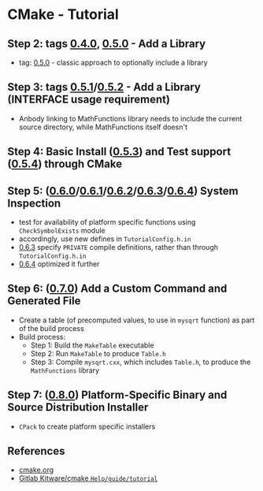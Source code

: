 # CMake - Tutorial

## Step 2: tags [0.4.0](https://github.com/engrvivs/tutorial-cmake/releases/tag/0.4.0-lw), [0.5.0](https://github.com/engrvivs/tutorial-cmake/releases/tag/0.5.0-lw) - Add a Library

- tag: [0.5.0](https://github.com/engrvivs/tutorial-cmake/releases/tag/0.5.0-lw) - classic approach to optionally include a library

## Step 3: tags [0.5.1](https://github.com/engrvivs/tutorial-cmake/releases/tag/0.5.1-lw)/[0.5.2](https://github.com/engrvivs/tutorial-cmake/releases/tag/0.5.2-lw) - Add a Library (INTERFACE usage requirement)

- Anbody linking to MathFunctions library needs to include the current source
directory, while MathFunctions itself doesn't

## Step 4: Basic Install ([0.5.3](https://github.com/engrvivs/tutorial-cmake/releases/tag/0.5.3)) and Test support ([0.5.4](https://github.com/engrvivs/tutorial-cmake/releases/tag/0.5.4)) through CMake

## Step 5: ([0.6.0](https://github.com/engrvivs/tutorial-cmake/releases/tag/0.6.0-lw)/[0.6.1](https://github.com/engrvivs/tutorial-cmake/releases/tag/0.6.1-lw)/[0.6.2](https://github.com/engrvivs/tutorial-cmake/releases/tag/0.6.2)/[0.6.3](https://github.com/engrvivs/tutorial-cmake/releases/tag/0.6.3-lwt)/[0.6.4](https://github.com/engrvivs/tutorial-cmake/releases/tag/0.6.4-lw)) System Inspection

- test for availability of platform specific functions using `CheckSymbolExists`
module
- accordingly, use new defines in `TutorialConfig.h.in`
- [0.6.3](https://github.com/engrvivs/tutorial-cmake/releases/tag/0.6.3-lwt) specify `PRIVATE` compile definitions, rather than through `TutorialConfig.h.in`
- [0.6.4](https://github.com/engrvivs/tutorial-cmake/releases/tag/0.6.4-lw) optimized it further

## Step 6: ([0.7.0](https://github.com/engrvivs/tutorial-cmake/releases/tag/0.7.0-lw)) Add a Custom Command and Generated File

- Create a table (of precomputed values, to use in `mysqrt` function) as part of the build process
- Build process:
  - Step 1: Build the `MakeTable` executable
  - Step 2: Run `MakeTable` to produce `Table.h`
  - Step 3: Compile `mysqrt.cxx`, which includes `Table.h`, to produce the
`MathFunctions` library

## Step 7: ([0.8.0](https://github.com/engrvivs/tutorial-cmake/releases/tag/0.8.0-lw)) Platform-Specific Binary and Source Distribution Installer

- `CPack` to create platform specific installers

## References

- [cmake.org](https://cmake.org/cmake/help/v3.16/guide/tutorial/index.html)
- [Gitlab Kitware/cmake `Help/guide/tutorial`](https://gitlab.kitware.com/cmake/cmake/-/tree/master/Help/guide/tutorial)
